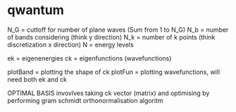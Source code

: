 # qwantum

N_G = cuttoff for number of plane waves (Sum from 1 to N_G)
N_b = number of bands considering (think y direction)
N_k = number of k points (think discretization x direction)
N = energy levels

ek = eigenenergies 
ck = eigenfunctions (wavefunctions)

plotBand = plotting the shape of ck
plotFun = plotting wavefunctions, will need both ek and ck

OPTIMAL BASIS
invovlves taking ck vector (matrix) and optimising by performing gram schmidt orthonormalisation algoritm




